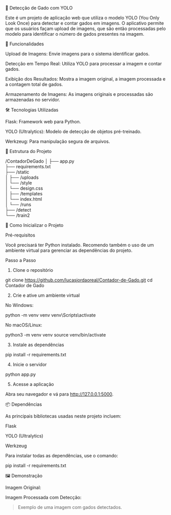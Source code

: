 🐄 Detecção de Gado com YOLO

 <!-- Você pode adicionar uma imagem ou banner aqui -->

Este é um projeto de aplicação web que utiliza o modelo YOLO (You Only Look Once) para detectar e contar gados em imagens. O aplicativo permite que os usuários façam upload de imagens, que são então processadas pelo modelo para identificar o número de gados presentes na imagem.

🚀 Funcionalidades

Upload de Imagens: Envie imagens para o sistema identificar gados.

Detecção em Tempo Real: Utiliza YOLO para processar a imagem e contar gados.

Exibição dos Resultados: Mostra a imagem original, a imagem processada e a contagem total de gados.

Armazenamento de Imagens: As imagens originais e processadas são armazenadas no servidor.


🛠️ Tecnologias Utilizadas

Flask: Framework web para Python.

YOLO (Ultralytics): Modelo de detecção de objetos pré-treinado.

Werkzeug: Para manipulação segura de arquivos.


📁 Estrutura do Projeto

/ContadorDeGado
│
├── app.py                  
├── requirements.txt         
├── /static                  
│   ├── /uploads            
│   └── /style              
│       └── design.css      
│
├── /templates               
│   └── index.html           
│
└── /runs                   
    ├── /detect              
    └── /train2             

🔧 Como Inicializar o Projeto

Pré-requisitos

Você precisará ter Python instalado. Recomendo também o uso de um ambiente virtual para gerenciar as dependências do projeto.

Passo a Passo

1. Clone o repositório

git clone https://github.com/lucasjordaoreal/Contador-de-Gado.git
cd Contador de Gado


2. Crie e ative um ambiente virtual

No Windows:

python -m venv venv
venv\Scripts\activate

No macOS/Linux:

python3 -m venv venv
source venv/bin/activate



3. Instale as dependências

pip install -r requirements.txt


4. Inicie o servidor

python app.py


5. Acesse a aplicação

Abra seu navegador e vá para http://127.0.0.1:5000.



📦 Dependências

As principais bibliotecas usadas neste projeto incluem:

Flask

YOLO (Ultralytics)

Werkzeug


Para instalar todas as dependências, use o comando:

pip install -r requirements.txt

🖼️ Demonstração

Imagem Original: 

Imagem Processada com Detecção: 

> Exemplo de uma imagem com gados detectados.





